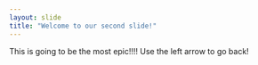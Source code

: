 ```yaml
---
layout: slide
title: "Welcome to our second slide!"
---
```

This is going to be the most epic!!!!
Use the left arrow to go back!